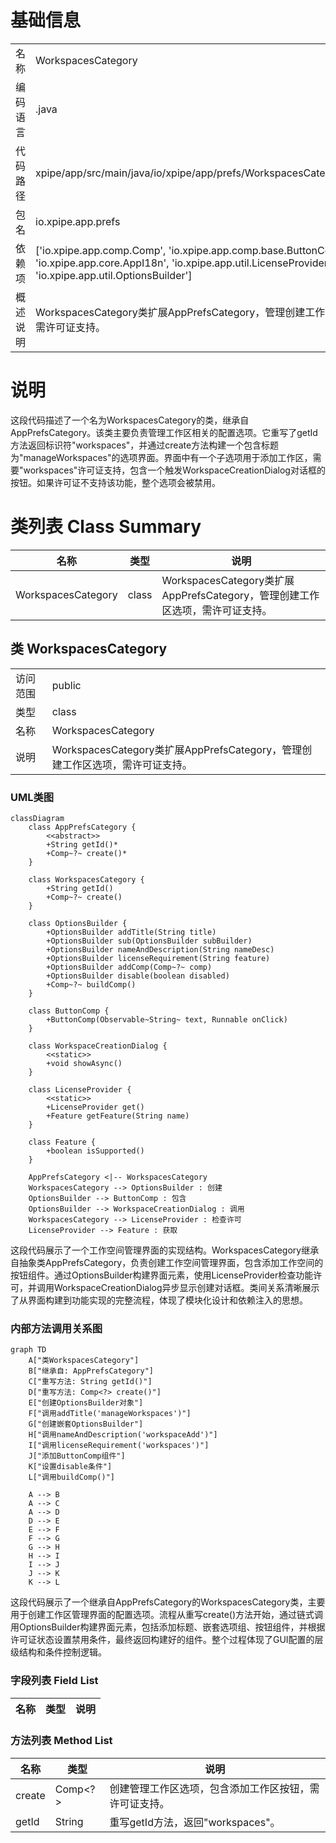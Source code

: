 # 基础信息

|      |      |
|------|------|
| 名称 | WorkspacesCategory |
| 编码语言 | .java |
| 代码路径 | xpipe/app/src/main/java/io/xpipe/app/prefs/WorkspacesCategory.java |
| 包名 | io.xpipe.app.prefs |
| 依赖项 | ['io.xpipe.app.comp.Comp', 'io.xpipe.app.comp.base.ButtonComp', 'io.xpipe.app.core.AppI18n', 'io.xpipe.app.util.LicenseProvider', 'io.xpipe.app.util.OptionsBuilder'] |
| 概述说明 | WorkspacesCategory类扩展AppPrefsCategory，管理创建工作区选项，需许可证支持。 |

# 说明

这段代码描述了一个名为WorkspacesCategory的类，继承自AppPrefsCategory。该类主要负责管理工作区相关的配置选项。它重写了getId方法返回标识符"workspaces"，并通过create方法构建一个包含标题为"manageWorkspaces"的选项界面。界面中有一个子选项用于添加工作区，需要"workspaces"许可证支持，包含一个触发WorkspaceCreationDialog对话框的按钮。如果许可证不支持该功能，整个选项会被禁用。

# 类列表 Class Summary

| 名称   | 类型  | 说明 |
|-------|------|-------------|
| WorkspacesCategory | class | WorkspacesCategory类扩展AppPrefsCategory，管理创建工作区选项，需许可证支持。 |



## 类 WorkspacesCategory

|      |      |
|------|------|
| 访问范围 | public |
| 类型 | class |
| 名称 | WorkspacesCategory |
| 说明 | WorkspacesCategory类扩展AppPrefsCategory，管理创建工作区选项，需许可证支持。 |


### UML类图

```mermaid
classDiagram
    class AppPrefsCategory {
        <<abstract>>
        +String getId()*
        +Comp~?~ create()*
    }
    
    class WorkspacesCategory {
        +String getId()
        +Comp~?~ create()
    }
    
    class OptionsBuilder {
        +OptionsBuilder addTitle(String title)
        +OptionsBuilder sub(OptionsBuilder subBuilder)
        +OptionsBuilder nameAndDescription(String nameDesc)
        +OptionsBuilder licenseRequirement(String feature)
        +OptionsBuilder addComp(Comp~?~ comp)
        +OptionsBuilder disable(boolean disabled)
        +Comp~?~ buildComp()
    }
    
    class ButtonComp {
        +ButtonComp(Observable~String~ text, Runnable onClick)
    }
    
    class WorkspaceCreationDialog {
        <<static>>
        +void showAsync()
    }
    
    class LicenseProvider {
        <<static>>
        +LicenseProvider get()
        +Feature getFeature(String name)
    }
    
    class Feature {
        +boolean isSupported()
    }
    
    AppPrefsCategory <|-- WorkspacesCategory
    WorkspacesCategory --> OptionsBuilder : 创建
    OptionsBuilder --> ButtonComp : 包含
    OptionsBuilder --> WorkspaceCreationDialog : 调用
    WorkspacesCategory --> LicenseProvider : 检查许可
    LicenseProvider --> Feature : 获取
```

这段代码展示了一个工作空间管理界面的实现结构。WorkspacesCategory继承自抽象类AppPrefsCategory，负责创建工作空间管理界面，包含添加工作空间的按钮组件。通过OptionsBuilder构建界面元素，使用LicenseProvider检查功能许可，并调用WorkspaceCreationDialog异步显示创建对话框。类间关系清晰展示了从界面构建到功能实现的完整流程，体现了模块化设计和依赖注入的思想。


### 内部方法调用关系图

```mermaid
graph TD
    A["类WorkspacesCategory"]
    B["继承自: AppPrefsCategory"]
    C["重写方法: String getId()"]
    D["重写方法: Comp<?> create()"]
    E["创建OptionsBuilder对象"]
    F["调用addTitle('manageWorkspaces')"]
    G["创建嵌套OptionsBuilder"]
    H["调用nameAndDescription('workspaceAdd')"]
    I["调用licenseRequirement('workspaces')"]
    J["添加ButtonComp组件"]
    K["设置disable条件"]
    L["调用buildComp()"]

    A --> B
    A --> C
    A --> D
    D --> E
    E --> F
    F --> G
    G --> H
    H --> I
    I --> J
    J --> K
    K --> L
```

这段代码展示了一个继承自AppPrefsCategory的WorkspacesCategory类，主要用于创建工作区管理界面的配置选项。流程从重写create()方法开始，通过链式调用OptionsBuilder构建界面元素，包括添加标题、嵌套选项组、按钮组件，并根据许可证状态设置禁用条件，最终返回构建好的组件。整个过程体现了GUI配置的层级结构和条件控制逻辑。

### 字段列表 Field List

| 名称  | 类型  | 说明 |
|-------|-------|------|

### 方法列表 Method List

| 名称  | 类型  | 说明 |
|-------|-------|------|
| create | Comp<?> | 创建管理工作区选项，包含添加工作区按钮，需许可证支持。 |
| getId | String | 重写getId方法，返回"workspaces"。 |





